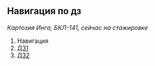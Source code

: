 ## Навигация по дз
*Картозия Инга, БКЛ-141, сейчас на стажировке*

1.  Навигация
2.  [ДЗ1](./HW1/HW1_Kartozia_report.md)
3.  [ДЗ2](./HW2)
